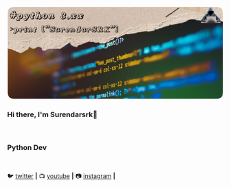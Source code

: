 <!--
**surendarsrk/surendarsrk** is a ✨ _special_ ✨ repository because its `README.md` (this file) appears on your GitHub profile.

Here are some ideas to get you started:

- 🔭 I’m currently working on ...
- 🌱 I’m currently learning ...
- 👯 I’m looking to collaborate on ...
- 🤔 I’m looking for help with ...
- 💬 Ask me about ...
- 📫 How to reach me: ...
- 😄 Pronouns: ...
- ⚡ Fun fact: ...
-->
![bg][banner]

### Hi there, I'm Surendarsrk👋

<br/>

### Python Dev

<br/>

🐦 [twitter][twitter] **|** 
📺 [youtube][youtube] **|** 
📷 [instagram][instagram] **|** 

[banner]: https://raw.githubusercontent.com/surendarsrk/surendarsrk/master/banner.png
[twitter]: https://twitter.com/surendarsrk
[youtube]: https://youtube.com/surendarsrk
[instagram]: https://instagram.com/surendarsrk

